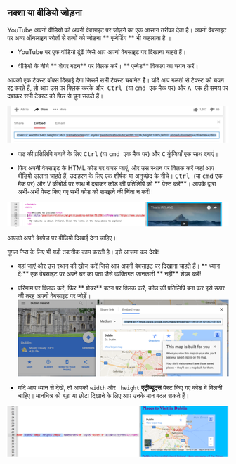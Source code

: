 ## नक्शा या वीडियो जोड़ना

YouTube अपनी वीडियो को अपनी वेबसाइट पर जोड़ने का एक आसान तरीका देता है। अपनी वेबसाइट पर अन्य ऑनलाइन स्रोतों से तत्वों को जोड़ना ** एम्बेडिंग ** भी कहलाता है ।

- YouTube पर एक वीडियो ढूंढें जिसे आप अपनी वेबसाइट पर दिखाना चाहते हैं।

- वीडियो के नीचे ** शेयर बटन** पर क्लिक करें। ** एम्बेड** विकल्प का चयन करें।

आपको एक टेक्स्ट बॉक्स दिखाई देगा जिसमें सभी टेक्स्ट चयनित है। यदि आप गलती से टेक्स्ट को चयन रद्द करते हैं, तो आप उस पर क्लिक करके और<kbd> Ctrl </kbd> (या <kbd> cmd </kbd> एक मैक पर) और <kbd> A </kbd> एक ही समय पर दबाकर सभी टेक्स्ट को फिर से चुन सकते हैं।

![कोड चयन के साथ YouTube का एम्बेड विकल्प](images/EmbedYouTube.png)

- पाठ की प्रतिलिपि बनाने के लिए <kbd> Ctrl</kbd> (या <kbd> cmd </kbd> एक मैक पर) और <kbd> C</kbd> कुंजियाँ एक साथ दबाएं।

- फिर अपनी वेबसाइट के HTML कोड पर वापस जाएं, और उस स्थान पर क्लिक करें जहां आप वीडियो डालना चाहते हैं, उदाहरण के लिए एक शीर्षक या अनुच्छेद के नीचे। <kbd> Ctrl </kbd> (या <kbd>cmd</kbd> एक मैक पर) और <kbd>V</kbd> कीबोर्ड पर साथ में दबाकर कोड की प्रतिलिपि को ** पेस्ट करें**। आपके द्वारा अभी-अभी पेस्ट किए गए सभी कोड को समझने की चिंता न करें!

![एम्बेडिंग कोड को एक HTML पृष्ठ में पेस्ट करने का उदाहरण](images/EmbedYouTube2.png)

आपको अपने वेबपेज पर वीडियो दिखाई देना चाहिए।

गूगल मैप्स के लिए भी यही तकनीक काम करती है। इसे आजमा कर देखें!

- [ यहां जाएं ](http://dojo.soy/google-maps) और उस स्थान की खोज करें जिसे आप अपनी वेबसाइट पर दिखाना चाहते हैं। ** ध्यान दें:** एक वेबसाइट पर अपने घर का पता जैसे व्यक्तिगत जानकारी ** नहीं** शेयर करें!

- परिणाम पर क्लिक करें, फिर ** शेयर** बटन पर क्लिक करें, कोड की प्रतिलिपि बना कर इसे ऊपर की तरह अपनी वेबसाइट पर जोड़ें। ![Google मानचित्र में चयनित एंबेड विकल्प](images/EmbedGoogleMap.png)

- यदि आप ध्यान से देखें, तो आपको `width` और ` height` **एट्रीब्यूट्स** पेस्ट किए गए कोड में मिलनी चाहिए। मानचित्र को बड़ा या छोटा दिखाने के लिए आप उनके मान बदल सकते हैं।

![चयनित चौड़ाई और ऊंचाई एट्रीब्यूट्स के साथ एम्बेडेड Google मानचित्र का उदाहरण](images/EmbeddedGoogleMapCode.png)
